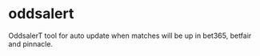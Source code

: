 # oddsalert

OddsalerT tool for auto update when matches will be up in bet365, betfair and pinnacle.
